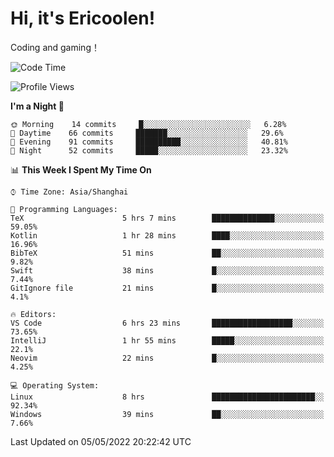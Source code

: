 # Hi, it's Ericoolen!
Coding and gaming！

<!--START_SECTION:waka-->
![Code Time](http://img.shields.io/badge/Code%20Time-230%20hrs%2032%20mins-blue)

![Profile Views](http://img.shields.io/badge/Profile%20Views-0-blue)

**I'm a Night 🦉** 

```text
🌞 Morning    14 commits     █░░░░░░░░░░░░░░░░░░░░░░░░   6.28% 
🌆 Daytime    66 commits     ███████░░░░░░░░░░░░░░░░░░   29.6% 
🌃 Evening    91 commits     ██████████░░░░░░░░░░░░░░░   40.81% 
🌙 Night      52 commits     █████░░░░░░░░░░░░░░░░░░░░   23.32%

```


📊 **This Week I Spent My Time On** 

```text
⌚︎ Time Zone: Asia/Shanghai

💬 Programming Languages: 
TeX                      5 hrs 7 mins        ██████████████░░░░░░░░░░░   59.05% 
Kotlin                   1 hr 28 mins        ████░░░░░░░░░░░░░░░░░░░░░   16.96% 
BibTeX                   51 mins             ██░░░░░░░░░░░░░░░░░░░░░░░   9.82% 
Swift                    38 mins             █░░░░░░░░░░░░░░░░░░░░░░░░   7.44% 
GitIgnore file           21 mins             █░░░░░░░░░░░░░░░░░░░░░░░░   4.1%

🔥 Editors: 
VS Code                  6 hrs 23 mins       ██████████████████░░░░░░░   73.65% 
IntelliJ                 1 hr 55 mins        █████░░░░░░░░░░░░░░░░░░░░   22.1% 
Neovim                   22 mins             █░░░░░░░░░░░░░░░░░░░░░░░░   4.25%

💻 Operating System: 
Linux                    8 hrs               ███████████████████████░░   92.34% 
Windows                  39 mins             ██░░░░░░░░░░░░░░░░░░░░░░░   7.66%

```


 Last Updated on 05/05/2022 20:22:42 UTC
<!--END_SECTION:waka-->

